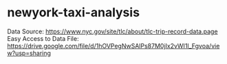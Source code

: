 # newyork-taxi-analysis
Data Source: https://www.nyc.gov/site/tlc/about/tlc-trip-record-data.page
Easy Access to Data File: https://drive.google.com/file/d/1hOVPegNwSAlPs87M0jIx2vWI1l_Fgvoa/view?usp=sharing